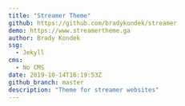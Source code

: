 ```yaml
---
title: "Streamer Theme"
github: https://github.com/bradykondek/streamer
demo: https://www.streamertheme.ga
author: Brady Kondek
ssg:
  - Jekyll
cms:
  - No CMS
date: 2019-10-14T16:19:53Z
github_branch: master
description: "Theme for streamer websites"
---
```

